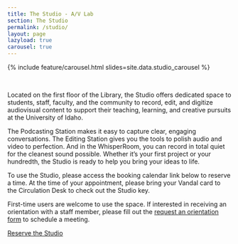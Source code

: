 ```yaml
---
title: The Studio - A/V Lab
section: The Studio
permalink: /studio/
layout: page
lazyload: true
carousel: true
---
```


{% include feature/carousel.html slides=site.data.studio_carousel %}

<br>

Located on the first floor of the Library, the Studio offers dedicated space to students, staff, faculty, and the community to record, edit, and digitize audiovisual content to support their teaching, learning, and creative pursuits at the University of Idaho. 

The Podcasting Station makes it easy to capture clear, engaging conversations. The Editing Station gives you the tools to polish audio and video to perfection. And in the WhisperRoom, you can record in total quiet for the cleanest sound possible. Whether it’s your first project or your hundredth, the Studio is ready to help you bring your ideas to life.

To use the Studio, please access the booking calendar link below to reserve a time. At the time of your appointment, please bring your Vandal card to the Circulation Desk to check out the Studio key.

First-time users are welcome to use the space. If interested in receiving an orientation with a staff member, please fill out the [request an orientation form](https://uidaho.co1.qualtrics.com/jfe/form/SV_87Ybp5wTfqm9Cqa) to schedule a meeting.

<div class="text-center my-4">
<a class="btn btn-outline-pride-gold m-2" href="https://libcal.uidaho.edu/booking/AV" >Reserve the Studio</a>
</div>